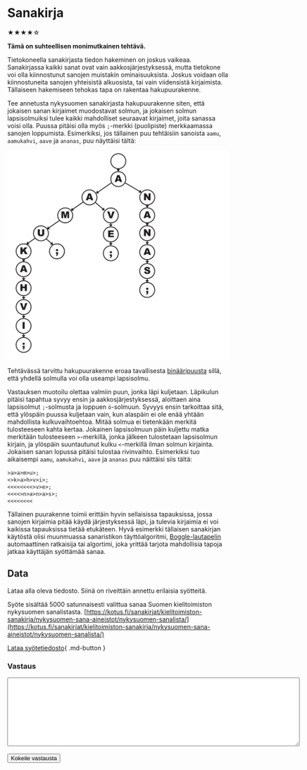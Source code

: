 # Sanakirja
★★★★☆

**Tämä on suhteellisen monimutkainen tehtävä.**

Tietokoneella sanakirjasta tiedon hakeminen on joskus vaikeaa. Sanakirjassa kaikki sanat ovat vain aakkosjärjestyksessä, mutta tietokone voi olla kiinnostunut sanojen muistakin ominaisuuksista. Joskus voidaan olla kiinnostuneita sanojen yhteisistä alkuosista, tai vain viidensistä kirjaimista. Tällaiseen hakemiseen tehokas tapa on rakentaa hakupuurakenne. 

Tee annetusta nykysuomen sanakirjasta hakupuurakenne siten, että jokaisen sanan kirjaimet muodostavat solmun, ja jokaisen solmun lapsisolmuiksi tulee kaikki mahdolliset seuraavat kirjaimet, joita sanassa voisi olla. Puussa pitäisi olla myös `;`-merkki (puolipiste) merkkaamassa sanojen loppumista. Esimerkiksi, jos tällainen puu tehtäisiin sanoista `aamu`, `aamukahvi`, `aave` ja `ananas`, puu näyttäisi tältä:

![Puurakenteen malli](sanakirja_puu.png)

Tehtävässä tarvittu hakupuurakenne eroaa tavallisesta [binääripuusta](https://fi.wikipedia.org/wiki/Bin%C3%A4%C3%A4rinen_hakupuu) sillä, että yhdellä solmulla voi olla useampi lapsisolmu.

Vastauksen muotoilu olettaa valmiin puun, jonka läpi kuljetaan. Läpikulun pitäisi tapahtua syvyy ensin ja aakkosjärjestyksessä, aloittaen aina lapsisolmut `;`-solmusta ja loppuen `ö`-solmuun. Syvyys ensin tarkoittaa sitä, että ylöspäin puussa kuljetaan vain, kun alaspäin ei ole enää yhtään mahdollista kulkuvaihtoehtoa. Mitää solmua ei tietenkään merkitä tulosteeseen kahta kertaa. Jokainen lapsisolmuun päin kuljettu matka merkitään tulosteeseen `>`-merkillä, jonka jälkeen tulostetaan lapsisolmun kirjain, ja ylöspäin suuntautunut kulku `<`-merkillä ilman solmun kirjainta. Jokaisen sanan lopussa pitäisi tulostaa rivinvaihto. Esimerkiksi tuo aikaisempi `aamu`, `aamukahvi`, `aave` ja `ananas` puu näittäisi siis tältä:

```
>a>a>m>u>;
<>k>a>h>v>i>;
<<<<<<<<>v>e>;
<<<<>n>a>n>a>s>;
<<<<<<<<
```

Tällainen puurakenne toimii erittäin hyvin sellaisissa tapauksissa, jossa sanojen kirjaimia pitää käydä järjestyksessä läpi, ja tulevia kirjaimia ei voi kaikissa tapauksissa tietää etukäteen. Hyvä esimerkki tällaisen sanakirjan käytöstä olisi muunmuassa sanaristikon täyttöalgoritmi, [Boggle-lautapelin](https://fi.wikipedia.org/wiki/Boggle) automaattinen ratkaisija tai algortimi, joka yrittää tarjota mahdollisia tapoja jatkaa käyttäjän syöttämää sanaa.




## Data

Lataa alla oleva tiedosto. Siinä on riveittäin annettu erilaisia syötteitä.

Syöte sisältää 5000 satunnaisesti valittua sanaa Suomen kielitoimiston nykysuomen sanalistasta. [https://kotus.fi/sanakirjat/kielitoimiston-sanakirja/nykysuomen-sana-aineistot/nykysuomen-sanalista/](https://kotus.fi/sanakirjat/kielitoimiston-sanakirja/nykysuomen-sana-aineistot/nykysuomen-sanalista/)

[Lataa syötetiedosto](../syotteet/sanakirja_input.txt){ .md-button }


### Vastaus

<textarea rows="10" cols="80" id="tulos"></textarea>
<button class="md-button md-button--primary" id="submit_button">Kokeile vastausta</button>
<div style="display: none;" id="vastaustiedosto">../../syotteet/sanakirja_output.txt</div>
<div style="display: none;" id="tehtavatiedosto">../../syotteet/sanakirja_input.txt</div>
<div style="text_color: red" id="virhelista"></div>